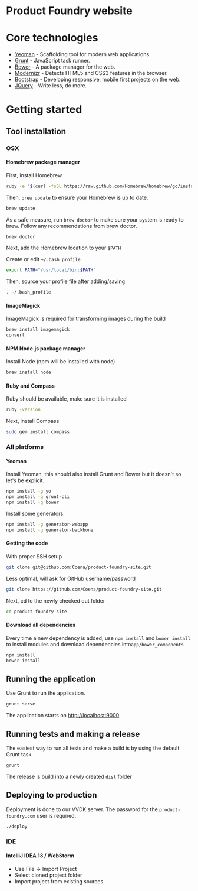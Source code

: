 Product Foundry website
=======================

# Core technologies

* [Yeoman](http://yeoman.io/) - Scaffolding tool for modern web applications.
* [Grunt](http://gruntjs.com/) - JavaScript task runner.
* [Bower](http://bower.io/) - A package manager for the web.
* [Modernizr](http://modernizr.com/) - Detects HTML5 and CSS3 features in the browser.
* [Bootstrap](http://getbootstrap.com/) - Developing responsive, mobile first projects on the web.
* [JQuery](http://jquery.com//) - Write less, do more.

# Getting started

## Tool installation

### OSX

#### Homebrew package manager

First, install Homebrew.

```bash
ruby -e "$(curl -fsSL https://raw.github.com/Homebrew/homebrew/go/install)"
```

Then, ````brew update```` to ensure your Homebrew is up to date.

```bash
brew update
```

As a safe measure, run ````brew doctor```` to make sure your system is ready to brew. Follow any recommendations from brew doctor.

```bash
brew doctor
```

Next, add the Homebrew location to your ````$PATH````

Create or edit ````~/.bash_profile````

```bash
export PATH="/usr/local/bin:$PATH"
```

Then, source your profile file after adding/saving

```bash
. ~/.bash_profile
```

#### ImageMagick

ImageMagick is required for transforming images during the build

```bash
brew install imagemagick
convert
```

#### NPM Node.js package manager

Install Node (npm will be installed with node)

```bash
brew install node
```

#### Ruby and Compass

Ruby should be available, make sure it is installed

```bash
ruby -version
```

Next, install Compass

```bash
sudo gem install compass
```

### All platforms

#### Yeoman

Install Yeoman, this should also install Grunt and Bower but it doesn't so let's be explicit.

```bash
npm install -g yo
npm install -g grunt-cli
npm install -g bower
```

Install some generators.

```bash
npm install -g generator-webapp
npm install -g generator-backbone
```

#### Getting the code

With proper SSH setup

```bash
git clone git@github.com:Coena/product-foundry-site.git
```

Less optimal, will ask for GitHub username/password

```bash
git clone https://github.com/Coena/product-foundry-site.git
```

Next, cd to the newly checked out folder

```bash
cd product-foundry-site
```

#### Download all dependencies

Every time a new dependency is added, use ````npm install```` and ````bower install```` to install modules and download dependencies into````app/bower_components````

```bash
npm install
bower install
```

## Running the application

Use Grunt to run the application.

```bash
grunt serve
```

The application starts on [http://localhost:9000](http://localhost:9000)

## Running tests and making a release

The easiest way to run all tests and make a build is by using the default Grunt task.

```bash
grunt
```

The release is build into a newly created ````dist```` folder

## Deploying to production

Deployment is done to our VVDK server. The password for the ````product-foundry.com```` user is required.

```bash
./deploy
```

### IDE

#### IntelliJ IDEA 13 / WebStorm

* Use File → Import Project
* Select cloned project folder
* Import project from existing sources
